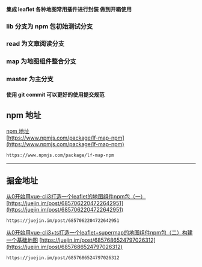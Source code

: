 #### 集成 leaflet 各种地图常用插件进行封装 做到开箱使用

### lib 分支为 npm 包初始测试分支

### read 为文章阅读分支

### map 为地图组件整合分支

### master 为主分支

#### 使用 git commit 可以更好的使用提交规范

## npm 地址

[npm 地址](https://www.npmjs.com/package/lf-map-npm)  
[https://www.npmjs.com/package/lf-map-npm](https://www.npmjs.com/package/lf-map-npm)

```
https://www.npmjs.com/package/lf-map-npm
```

---
## 掘金地址
[从0开始用vue-cli3打造一个leaflet的地图组件npm包（一）](https://juejin.im/post/6857062204722642951)
[https://juejin.im/post/6857062204722642951](https://juejin.im/post/6857062204722642951)
```
https://juejin.im/post/6857062204722642951
```

[从0开始用vue-cli3+ts打造一个leaflet+supermap的地图组件npm包（二）构建一个基础地图](https://juejin.im/post/6857686524797026312)
[https://juejin.im/post/6857686524797026312](https://juejin.im/post/6857686524797026312)
```
https://juejin.im/post/6857686524797026312
```
